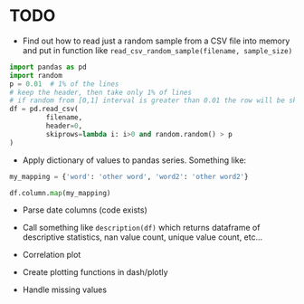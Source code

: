 # TODO

* Find out how to read just a random sample from a CSV file into memory and put in function like `read_csv_random_sample(filename, sample_size)`

```python
import pandas as pd
import random
p = 0.01  # 1% of the lines
# keep the header, then take only 1% of lines
# if random from [0,1] interval is greater than 0.01 the row will be skipped
df = pd.read_csv(
         filename,
         header=0, 
         skiprows=lambda i: i>0 and random.random() > p
)
```

* Apply dictionary of values to pandas series. Something like:

```python
my_mapping = {'word': 'other word', 'word2': 'other word2'}

df.column.map(my_mapping)
```

* Parse date columns (code exists)

* Call something like `description(df)` which returns dataframe of descriptive statistics, nan value count, unique value count, etc...

* Correlation plot

* Create plotting functions in dash/plotly
* Handle missing values
